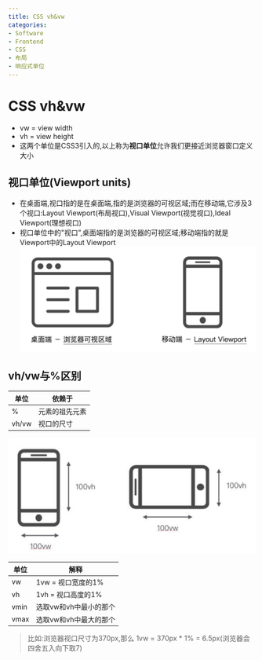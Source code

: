 ```yaml
---
title: CSS vh&vw
categories:
- Software
- Frontend
- CSS
- 布局
- 响应式单位
---
```

# CSS vh&vw

- vw = view width
- vh = view height
- 这两个单位是CSS3引入的,以上称为**视口单位**允许我们更接近浏览器窗口定义大小

## 视口单位(Viewport units)

- 在桌面端,视口指的是在桌面端,指的是浏览器的可视区域;而在移动端,它涉及3个视口:Layout Viewport(布局视口),Visual Viewport(视觉视口),Ideal Viewport(理想视口)
- 视口单位中的"视口”,桌面端指的是浏览器的可视区域;移动端指的就是Viewport中的Layout Viewport
    <img src="https://raw.githubusercontent.com/LuShan123888/Files/main/Pictures/2020-12-10-QBM61YZg8vqx7NE.jpg" alt="img" style="zoom:67%;" />

## vh/vw与%区别

| 单位  | 依赖于         |
| ----- | -------------- |
| %     | 元素的祖先元素 |
| vh/vw | 视口的尺寸     |

<img src="https://raw.githubusercontent.com/LuShan123888/Files/main/Pictures/2020-12-10-MX5GjOE2ackwKBY.jpg" alt="img" style="zoom:50%;" />

| 单位 | 解释                   |
| ---- | ---------------------- |
| vw   | 1vw = 视口宽度的1%     |
| vh   | 1vh = 视口高度的1%     |
| vmin | 选取vw和vh中最小的那个 |
| vmax | 选取vw和vh中最大的那个 |

> 比如:浏览器视口尺寸为370px,那么 1vw = 370px * 1% = 6.5px(浏览器会四舍五入向下取7)
